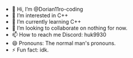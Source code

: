 - 👋 Hi, I’m @Dorian11ro-coding
- 👀 I’m interested in C++
- 🌱 I’m currently learning C++
- 💞️ I’m looking to collaborate on nothing for now.
- 📫 How to reach me Discord: huk9930
- 😄 Pronouns: The normal man's pronouns.
- ⚡ Fun fact: idk.

<!---
Dorian11ro-coding/Dorian11ro-coding is a ✨ special ✨ repository because its `README.md` (this file) appears on your GitHub profile.
You can click the Preview link to take a look at your changes.
--->
